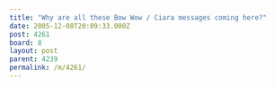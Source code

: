```yaml
---
title: "Why are all these Bow Wow / Ciara messages coming here?"
date: 2005-12-08T20:09:33.000Z
post: 4261
board: 8
layout: post
parent: 4239
permalink: /m/4261/
---
```


